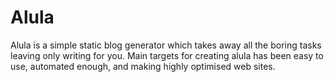 # Alula

Alula is a simple static blog generator which takes away all the boring tasks leaving only writing
for you.
Main targets for creating alula has been easy to use, automated enough, and making highly optimised
web sites.
